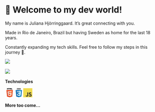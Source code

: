 
# 👋 Welcome to my dev world!

My name is Juliana Hjörringgaard. It’s great connecting with you.

Made in Rio de Janeiro, Brazil but having Sweden as home for the last 18 years. 

Constantly expanding my tech skills. Feel free to follow my steps in this journey 🚀.


<a href="#"><img src="https://github-readme-stats.vercel.app/api?username=Julaan&show_icons=true" /></a>

<a href="#"><img src="https://github-readme-stats.vercel.app/api/top-langs/?username=Julaan&layout=compact" /></a><br>


**Technologies**

<a href="#"><img align="left" height="30" src="https://raw.githubusercontent.com/github/explore/80688e429a7d4ef2fca1e82350fe8e3517d3494d/topics/html/html.png" /></a>
<a href="#"><img align="left" height="30" src="https://raw.githubusercontent.com/github/explore/80688e429a7d4ef2fca1e82350fe8e3517d3494d/topics/css/css.png" /></a>

<a href="#"><img align="left" height="30" src="https://raw.githubusercontent.com/github/explore/80688e429a7d4ef2fca1e82350fe8e3517d3494d/topics/javascript/javascript.png" /></a><br><br>


**More too come...**
